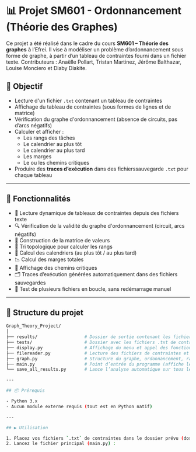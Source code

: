 # 📊 Projet SM601 - Ordonnancement (Théorie des Graphes)

Ce projet a été réalisé dans le cadre du cours **SM601 – Théorie des graphes** à l’Efrei. Il vise à modéliser un problème d’ordonnancement sous forme de graphe, à partir d’un tableau de contraintes fourni dans un fichier texte.
Contributeurs : Anaëlle Pollart, Tristan Martinez, Jérôme Balthazar, Louise Monciero et Diaby Diakite.

## 🚀 Objectif

- Lecture d'un fichier `.txt` contenant un tableau de contraintes
- Affichage du tableau de contraintes (sous formes de lignes et de matrice)
- Vérification du graphe d'ordonnancement (absence de circuits, pas d’arcs négatifs)
- Calculer et afficher :
  - Les rangs des tâches
  - Le calendrier au plus tôt
  - Le calendrier au plus tard
  - Les marges
  - Le ou les chemins critiques
- Produire des **traces d’exécution** dans des fichierssauvegarde `.txt` pour chaque tableau

---

## 🧩 Fonctionnalités

- 📄 Lecture dynamique de tableaux de contraintes depuis des fichiers texte
- 🔍 Vérification de la validité du graphe d'ordonnancement (circuit, arcs négatifs)
- 📐 Construction de la matrice de valeurs
- 🧠 Tri topologique pour calculer les rangs
- 📆 Calcul des calendriers (au plus tôt / au plus tard)
- 📉 Calcul des marges totales
- 🔴 Affichage des chemins critiques
- 🗂️ Traces d’exécution générées automatiquement dans des fichiers sauvegardes
- 🔁 Test de plusieurs fichiers en boucle, sans redémarrage manuel

---

## 📁 Structure du projet

```bash
Graph_Theory_Project/
│
├── results/                  # Dossier de sortie contenant les fichiers de résultats avec les traces d'exécutions
├── tests/                    # Dossier avec les fichiers .txt de contraintes à tester
├── display.py                # Affichage du menu et appel des fonctions selon le choix utilisateur
├── filereader.py             # Lecture des fichiers de contraintes et stockage des données
├── graph.py                  # Structure du graphe, ordonnancement, rangs, cycles, marges, etc.
├── main.py                   # Point d’entrée du programme (affiche le menu principal)
└── save_all_results.py       # Lance l’analyse automatique sur tous les fichiers de test et les sauvegardes dans le dossier results

---

## 📦 Prérequis

- Python 3.x
- Aucun module externe requis (tout est en Python natif)

---

## ▶️ Utilisation

1. Placez vos fichiers `.txt` de contraintes dans le dossier prévu (dossier "tests").
2. Lancez le fichier principal (main.py) :
